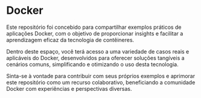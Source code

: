 # Docker

Este repositório foi concebido para compartilhar exemplos práticos de aplicações Docker, com o objetivo de proporcionar insights e facilitar a aprendizagem eficaz da tecnologia de contêineres.

Dentro deste espaço, você terá acesso a uma variedade de casos reais e aplicáveis do Docker, desenvolvidos para oferecer soluções tangíveis a cenários comuns, simplificando e otimizando o uso desta tecnologia.

Sinta-se à vontade para contribuir com seus próprios exemplos e aprimorar este repositório como um recurso colaborativo, beneficiando a comunidade Docker com experiências e perspectivas diversas.